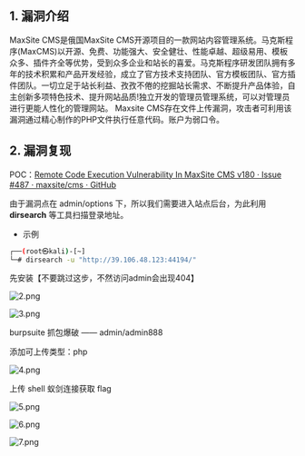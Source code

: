 ## 1. 漏洞介绍
MaxSite CMS是俄国MaxSite CMS开源项目的一款网站内容管理系统。马克斯程序(MaxCMS)以开源、免费、功能强大、安全健壮、性能卓越、超级易用、模板众多、插件齐全等优势，受到众多企业和站长的喜爱。马克斯程序研发团队拥有多年的技术积累和产品开发经验，成立了官方技术支持团队、官方模板团队、官方插件团队。一切立足于站长利益、孜孜不倦的挖掘站长需求、不断提升产品体验，自主创新多项特色技术、提升网站品质!独立开发的管理员管理系统，可以对管理员进行更能人性化的管理网站。 Maxsite CMS存在文件上传漏洞，攻击者可利用该漏洞通过精心制作的PHP文件执行任意代码。账户为弱口令。
## 2. 漏洞复现
POC：[Remote Code Execution Vulnerability In MaxSite CMS v180 · Issue #487 · maxsite/cms · GitHub](https://github.com/maxsite/cms/issues/487)

由于漏洞点在 admin/options 下，所以我们需要进入站点后台，为此利用 **dirsearch** 等工具扫描登录地址。
- 示例
```bash
┌──(root㉿kali)-[~]
└─# dirsearch -u "http://39.106.48.123:44194/"
```

先安装【不要跳过这步，不然访问admin会出现404】

![2.png](https://fastly.jsdelivr.net/gh/z9m8r8/PicGo-Notes-Pu/202310102257898.png)

![3.png](https://fastly.jsdelivr.net/gh/z9m8r8/PicGo-Notes-Pu/202310102257729.png)

burpsuite 抓包爆破 —— admin/admin888

添加可上传类型：php

![4.png](https://fastly.jsdelivr.net/gh/z9m8r8/PicGo-Notes-Pu/202310102258237.png)

上传 shell 蚁剑连接获取 flag

![5.png](https://fastly.jsdelivr.net/gh/z9m8r8/PicGo-Notes-Pu/202310102259484.png)

![6.png](https://fastly.jsdelivr.net/gh/z9m8r8/PicGo-Notes-Pu/202310102300720.png)

![7.png](https://fastly.jsdelivr.net/gh/z9m8r8/PicGo-Notes-Pu/202310102304763.png)
